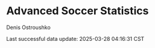 # Advanced Soccer Statistics
Denis Ostroushko

<!-- gfm -->

Last successful data update: 2025-03-28 04:16:31 CST
